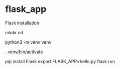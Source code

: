 # flask_app

Flask installation 

mkdir <project name>
cd <project name>

python3 -m venv venv

 . venv/bin/activate

pip install Flask
export FLASK_APP=hello.py
flask run
